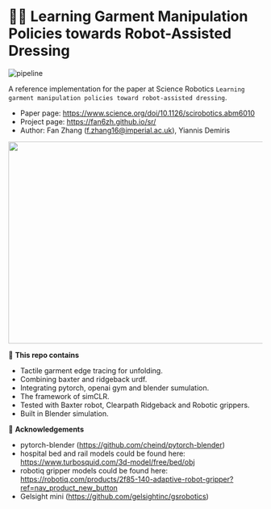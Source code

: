 # 🤖👕 Learning Garment Manipulation Policies towards Robot-Assisted Dressing

![pipeline](doc/pipeline.png "pipeline")

A reference implementation for the paper at Science Robotics `Learning garment manipulation policies toward robot-assisted dressing`.

* Paper page: https://www.science.org/doi/10.1126/scirobotics.abm6010
* Project page: https://fan6zh.github.io/sr/
* Author: Fan Zhang (f.zhang16@imperial.ac.uk), Yiannis Demiris

<p align="center">
<img src="doc/pipeline.gif" width="900" height="400"/>
</p>


🔬 **This repo contains** 
* Tactile garment edge tracing for unfolding.
* Combining baxter and ridgeback urdf.
* Integrating pytorch, openai gym and blender sumulation.
* The framework of simCLR.
* Tested with Baxter robot, Clearpath Ridgeback and Robotic grippers.
* Built in Blender simulation.

    
📝 **Acknowledgements** 
* pytorch-blender (https://github.com/cheind/pytorch-blender)
* hospital bed and rail models could be found here: https://www.turbosquid.com/3d-model/free/bed/obj
* robotiq gripper models could be found here: https://robotiq.com/products/2f85-140-adaptive-robot-gripper?ref=nav_product_new_button
* Gelsight mini (https://github.com/gelsightinc/gsrobotics)
